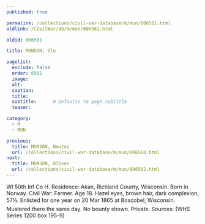 ```yaml
---
published: true

permalink: /collections/civil-war-database/m/mun/006561.html
oldlink: /CivilWar/db/m/mun/006561.html

oldid: 006561

title: MUNSON, Ole

pagelist:
  exclude: false
  order: 6561
  image: 
  alt:
  caption:
  title:
  subtitle:      # Defaults to page subtitle
  teaser:

category: 
  - M 
  - MUN

previous:
  title: MUNSON, Newton
  url: /collections/civil-war-database/m/mun/006560.html  
next:
  title: MUNSON, Oliver
  url: /collections/civil-war-database/m/mun/006562.html   
---
```

WI 50th Inf Co H. Residence: Akan, Richland County, Wisconsin. Born in Norway. Civil War: Farmer. Age 18. Hazel eyes, brown hair, dark complexion, 5&#146;7&frac12;&#148;. Enlisted for one year on 20 Mar 1865 at Boscobel, Wisconsin. Mustered there the same day. No bounty shown. Private. Sources: (WHS Series 1200 box 195-9)